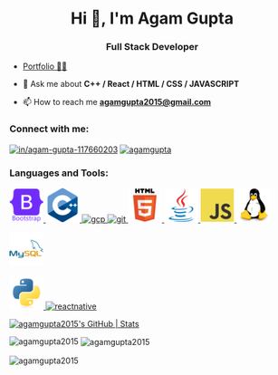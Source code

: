 <h1 align="center">Hi 👋, I'm Agam Gupta</h1>
<h3 align="center">Full Stack Developer</h3>

- [Portfolio 👨‍💻](https://portfolioagam.000webhostapp.com/)

- 💬 Ask me about **C++ / React / HTML / CSS / JAVASCRIPT**

- 📫 How to reach me **agamgupta2015@gmail.com**

<h3 align="left">Connect with me:</h3>
<p align="left">
<a href="https://linkedin.com/in/agam-gupta-117660203" target="blank"><img align="center" src="https://raw.githubusercontent.com/rahuldkjain/github-profile-readme-generator/master/src/images/icons/Social/linked-in-alt.svg" alt="in/agam-gupta-117660203" height="30" width="40" /></a>
<a href="https://www.codechef.com/users/agamgupta" target="blank"><img align="center" src="https://cdn.jsdelivr.net/npm/simple-icons@3.1.0/icons/codechef.svg" alt="agamgupta" height="30" width="40" /></a>
</p>

<h3 align="left">Languages and Tools:</h3>

</a> <a href="https://getbootstrap.com" target="_blank" rel="noreferrer"> <img src="https://raw.githubusercontent.com/devicons/devicon/master/icons/bootstrap/bootstrap-plain-wordmark.svg" alt="bootstrap" width="60" height="60"/> </a> 
<a href="https://www.w3schools.com/cpp/" target="_blank" rel="noreferrer"> <img src="https://raw.githubusercontent.com/devicons/devicon/master/icons/cplusplus/cplusplus-original.svg" alt="cplusplus" width="60" height="60"/> </a> 
<a href="https://cloud.google.com" target="_blank" rel="noreferrer"> <img src="https://www.vectorlogo.zone/logos/google_cloud/google_cloud-icon.svg" alt="gcp" width="60" height="60"/> </a> 
<a href="https://git-scm.com/" target="_blank" rel="noreferrer"> <img src="https://www.vectorlogo.zone/logos/git-scm/git-scm-icon.svg" alt="git" width="60" height="60"/> </a> 
<a href="https://www.w3.org/html/" target="_blank" rel="noreferrer"> <img src="https://raw.githubusercontent.com/devicons/devicon/master/icons/html5/html5-original-wordmark.svg" alt="html5" width="60" height="60"/> </a> 
<a href="https://www.java.com" target="_blank" rel="noreferrer"> <img src="https://raw.githubusercontent.com/devicons/devicon/master/icons/java/java-original.svg" alt="java" width="60" height="60"/> </a> 
<a href="https://developer.mozilla.org/en-US/docs/Web/JavaScript" target="_blank" rel="noreferrer"> <img src="https://raw.githubusercontent.com/devicons/devicon/master/icons/javascript/javascript-original.svg" alt="javascript" width="60" height="60"/> </a> 
<a href="https://www.linux.org/" target="_blank" rel="noreferrer"> <img src="https://raw.githubusercontent.com/devicons/devicon/master/icons/linux/linux-original.svg" alt="linux" width="60" height="60"/> </a> 

<a href="https://www.mysql.com/" target="_blank" rel="noreferrer"> <img src="https://raw.githubusercontent.com/devicons/devicon/master/icons/mysql/mysql-original-wordmark.svg" alt="mysql" width="60" height="60"/> </a> 

<a href="https://www.python.org" target="_blank" rel="noreferrer"> <img src="https://raw.githubusercontent.com/devicons/devicon/master/icons/python/python-original.svg" alt="python" width="60" height="60"/> </a> 
<a href="https://reactnative.dev/" target="_blank" rel="noreferrer"> <img src="https://reactnative.dev/img/header_logo.svg" alt="reactnative" width="60" height="60"/> </a> </p>

[![agamgupta2015's GitHub | Stats](https://stats.quine.sh/agamgupta2015/github?theme=dark)](https://quine.sh?utm_source=widgets&utm_campaign=agamgupta2015)

<p><img align="left" src="https://github-readme-stats.vercel.app/api/top-langs?username=agamgupta2015&show_icons=true&locale=en&layout=compact" alt="agamgupta2015" /></p>

<p>&nbsp;<img align="center" src="https://github-readme-stats.vercel.app/api?username=agamgupta2015&show_icons=true&locale=en" alt="agamgupta2015" /></p>

<p><img align="center" src="https://github-readme-streak-stats.herokuapp.com/?user=agamgupta2015&" alt="agamgupta2015" /></p>

